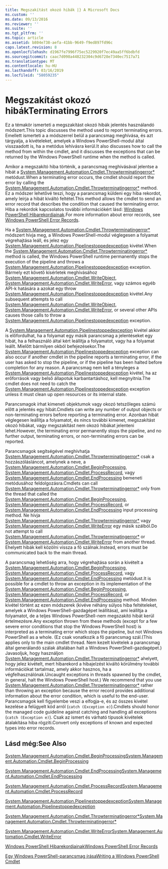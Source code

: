 ```yaml
---
title: Megszakítást okozó hibák |} A Microsoft Docs
ms.custom: ''
ms.date: 09/13/2016
ms.reviewer: ''
ms.suite: ''
ms.tgt_pltfrm: ''
ms.topic: article
ms.assetid: b804e738-aefa-41bb-9649-f9ed897fd96c
caps.latest.revision: 8
ms.openlocfilehash: d1967fe7996f75ec5229920f7ec49aa5ff6bdbfd
ms.sourcegitcommit: caac7d098a448232304c9d6728e7340ec7517a71
ms.translationtype: MT
ms.contentlocale: hu-HU
ms.lasthandoff: 03/16/2019
ms.locfileid: "58059235"
---
```

# <a name="terminating-errors"></a><span data-ttu-id="dd253-102">Megszakítást okozó hibák</span><span class="sxs-lookup"><span data-stu-id="dd253-102">Terminating Errors</span></span>

<span data-ttu-id="dd253-103">Ez a témakör ismerteti a megszakítást okozó hibák jelentés használandó módszert.</span><span class="sxs-lookup"><span data-stu-id="dd253-103">This topic discusses the method used to report terminating errors.</span></span> <span data-ttu-id="dd253-104">Emellett ismerteti a a módszerrel belül a parancsmag meghívása, és azt tárgyalja, a kivételeket, amelyek a Windows PowerShell-modul által visszaadott is, ha a metódus lehívásra kerül.</span><span class="sxs-lookup"><span data-stu-id="dd253-104">It also discusses how to call the method from within the cmdlet, and it discusses the exceptions that can be returned by the Windows PowerShell runtime when the method is called.</span></span>

<span data-ttu-id="dd253-105">Amikor a megszakító hiba történik, a parancsmag meghívásával jelentse a hibát a [System.Management.Automation.Cmdlet.Throwterminatingerror\*](/dotnet/api/System.Management.Automation.Cmdlet.ThrowTerminatingError) metódust.</span><span class="sxs-lookup"><span data-stu-id="dd253-105">When a terminating error occurs, the cmdlet should report the error by calling the [System.Management.Automation.Cmdlet.Throwterminatingerror\*](/dotnet/api/System.Management.Automation.Cmdlet.ThrowTerminatingError) method.</span></span> <span data-ttu-id="dd253-106">Ez a módszer lehetővé teszi, hogy a parancsmag küldeni egy hiba rekordot, amely leírja a hibát kiváltó feltétel.</span><span class="sxs-lookup"><span data-stu-id="dd253-106">This method allows the cmdlet to send an error record that describes the condition that caused the terminating error.</span></span> <span data-ttu-id="dd253-107">Hiba a rekordok kapcsolatos további információkért lásd: [Windows PowerShell Hibarekordjainak](./windows-powershell-error-records.md).</span><span class="sxs-lookup"><span data-stu-id="dd253-107">For more information about error records, see [Windows PowerShell Error Records](./windows-powershell-error-records.md).</span></span>

<span data-ttu-id="dd253-108">Ha a [System.Management.Automation.Cmdlet.Throwterminatingerror\*](/dotnet/api/System.Management.Automation.Cmdlet.ThrowTerminatingError) módszert hívja meg, a Windows PowerShell-modul véglegesen a folyamat végrehajtása leáll, és jelez egy [ System.Management.Automation.Pipelinestoppedexception](/dotnet/api/System.Management.Automation.PipelineStoppedException) kivétel.</span><span class="sxs-lookup"><span data-stu-id="dd253-108">When the [System.Management.Automation.Cmdlet.Throwterminatingerror\*](/dotnet/api/System.Management.Automation.Cmdlet.ThrowTerminatingError) method is called, the  Windows PowerShell runtime permanently stops the execution of the pipeline and throws a [System.Management.Automation.Pipelinestoppedexception](/dotnet/api/System.Management.Automation.PipelineStoppedException) exception.</span></span> <span data-ttu-id="dd253-109">Bármely ezt követő kísérletek meghívásához [System.Management.Automation.Cmdlet.WriteObject](/dotnet/api/System.Management.Automation.Cmdlet.WriteObject), [System.Management.Automation.Cmdlet.WriteError](/dotnet/api/System.Management.Automation.Cmdlet.WriteError), vagy számos egyéb API-k hatására a azokat egy throw[ System.Management.Automation.Pipelinestoppedexception](/dotnet/api/System.Management.Automation.PipelineStoppedException) kivétel.</span><span class="sxs-lookup"><span data-stu-id="dd253-109">Any subsequent attempts to call [System.Management.Automation.Cmdlet.WriteObject](/dotnet/api/System.Management.Automation.Cmdlet.WriteObject), [System.Management.Automation.Cmdlet.WriteError](/dotnet/api/System.Management.Automation.Cmdlet.WriteError), or several other APIs causes those calls to throw a [System.Management.Automation.Pipelinestoppedexception](/dotnet/api/System.Management.Automation.PipelineStoppedException) exception.</span></span>

<span data-ttu-id="dd253-110">A [System.Management.Automation.Pipelinestoppedexception](/dotnet/api/System.Management.Automation.PipelineStoppedException) kivétel akkor is előfordulhat, ha a folyamat egy másik parancsmag a jelentéseket egy hibát, ha a felhasználó által kért leállítja a folyamatot, vagy ha a folyamat leállt. Mielőtt bármilyen okból befejezésekor.</span><span class="sxs-lookup"><span data-stu-id="dd253-110">The [System.Management.Automation.Pipelinestoppedexception](/dotnet/api/System.Management.Automation.PipelineStoppedException) exception can also occur if another cmdlet in the pipeline reports a terminating error, if the user has asked to stop the pipeline, or if the pipeline has been halted before completion for any reason.</span></span> <span data-ttu-id="dd253-111">A parancsmag nem kell a tényleges a [System.Management.Automation.Pipelinestoppedexception](/dotnet/api/System.Management.Automation.PipelineStoppedException) kivétel, ha az erőforrások vagy belső állapotuk karbantartáshoz, kell megnyitnia.</span><span class="sxs-lookup"><span data-stu-id="dd253-111">The cmdlet does not need to catch the [System.Management.Automation.Pipelinestoppedexception](/dotnet/api/System.Management.Automation.PipelineStoppedException) exception unless it must clean up open resources or its internal state.</span></span>

<span data-ttu-id="dd253-112">Parancsmagok írhat kimeneti objektumok vagy okozó tetszőleges számú előtt a jelentés egy hibát.</span><span class="sxs-lookup"><span data-stu-id="dd253-112">Cmdlets can write any number of output objects or non-terminating errors before reporting a terminating error.</span></span> <span data-ttu-id="dd253-113">Azonban hibát véglegesen leállítja a folyamatot, és nincs további kimenet, megszakítást okozó hibákat, vagy megszakítást nem okozó hibákat jelenteni lehet.</span><span class="sxs-lookup"><span data-stu-id="dd253-113">However, the terminating error permanently stops the pipeline, and no further output, terminating errors, or non-terminating errors can be reported.</span></span>

<span data-ttu-id="dd253-114">Parancsmagok segítségével meghívhatja [System.Management.Automation.Cmdlet.Throwterminatingerror\*](/dotnet/api/System.Management.Automation.Cmdlet.ThrowTerminatingError) csak a hozzászólásláncot, amelynek a neve, a [System.Management.Automation.Cmdlet.BeginProcessing](/dotnet/api/System.Management.Automation.Cmdlet.BeginProcessing), [ System.Management.Automation.Cmdlet.ProcessRecord](/dotnet/api/System.Management.Automation.Cmdlet.ProcessRecord), vagy [System.Management.Automation.Cmdlet.EndProcessing](/dotnet/api/System.Management.Automation.Cmdlet.EndProcessing) bemeneti metódusához feldolgozásra.</span><span class="sxs-lookup"><span data-stu-id="dd253-114">Cmdlets can call [System.Management.Automation.Cmdlet.Throwterminatingerror\*](/dotnet/api/System.Management.Automation.Cmdlet.ThrowTerminatingError) only from the thread that called the [System.Management.Automation.Cmdlet.BeginProcessing](/dotnet/api/System.Management.Automation.Cmdlet.BeginProcessing), [System.Management.Automation.Cmdlet.ProcessRecord](/dotnet/api/System.Management.Automation.Cmdlet.ProcessRecord), or [System.Management.Automation.Cmdlet.EndProcessing](/dotnet/api/System.Management.Automation.Cmdlet.EndProcessing) input processing method.</span></span> <span data-ttu-id="dd253-115">Ne hívja [System.Management.Automation.Cmdlet.Throwterminatingerror\*](/dotnet/api/System.Management.Automation.Cmdlet.ThrowTerminatingError) vagy [System.Management.Automation.Cmdlet.WriteError](/dotnet/api/System.Management.Automation.Cmdlet.WriteError) egy másik szálból.</span><span class="sxs-lookup"><span data-stu-id="dd253-115">Do not attempt to call [System.Management.Automation.Cmdlet.Throwterminatingerror\*](/dotnet/api/System.Management.Automation.Cmdlet.ThrowTerminatingError) or [System.Management.Automation.Cmdlet.WriteError](/dotnet/api/System.Management.Automation.Cmdlet.WriteError) from another thread.</span></span> <span data-ttu-id="dd253-116">Ehelyett hibák kell közölni vissza a fő szálnak.</span><span class="sxs-lookup"><span data-stu-id="dd253-116">Instead, errors must be communicated back to the main thread.</span></span>

<span data-ttu-id="dd253-117">A parancsmag lehetőség arra, hogy végrehajtása során a kivételt a [System.Management.Automation.Cmdlet.BeginProcessing](/dotnet/api/System.Management.Automation.Cmdlet.BeginProcessing), [System.Management.Automation.Cmdlet.ProcessRecord](/dotnet/api/System.Management.Automation.Cmdlet.ProcessRecord), vagy [System.Management.Automation.Cmdlet.EndProcessing](/dotnet/api/System.Management.Automation.Cmdlet.EndProcessing) metódust.</span><span class="sxs-lookup"><span data-stu-id="dd253-117">It is possible for a cmdlet to throw an exception in its implementation of the [System.Management.Automation.Cmdlet.BeginProcessing](/dotnet/api/System.Management.Automation.Cmdlet.BeginProcessing), [System.Management.Automation.Cmdlet.ProcessRecord](/dotnet/api/System.Management.Automation.Cmdlet.ProcessRecord), or [System.Management.Automation.Cmdlet.EndProcessing](/dotnet/api/System.Management.Automation.Cmdlet.EndProcessing) method.</span></span> <span data-ttu-id="dd253-118">Minden kivétel történt az ezen módszerek (kivéve néhány súlyos hiba feltételeket, amelyek a Windows PowerShell-gazdagépet leállítása), ami leállítja a folyamatot, de a teljes Windows PowerShell-nem megszakító hibát kerül értelmezésre.</span><span class="sxs-lookup"><span data-stu-id="dd253-118">Any exception thrown from these methods (except for a few severe error conditions that stop the Windows PowerShell host) is interpreted as a terminating error which stops the pipeline, but not Windows PowerShell as a whole.</span></span> <span data-ttu-id="dd253-119">(Ez csak vonatkozik a fő parancsmag szál.</span><span class="sxs-lookup"><span data-stu-id="dd253-119">(This applies only to the main cmdlet thread.</span></span> <span data-ttu-id="dd253-120">Nem kezelt kivételek a parancsmag által generálandó szálak általában halt a Windows PowerShell-gazdagépet.) Javasoljuk, hogy használjon [System.Management.Automation.Cmdlet.Throwterminatingerror\*](/dotnet/api/System.Management.Automation.Cmdlet.ThrowTerminatingError) ahelyett, hogy jelez kivételt, mert hibarekord a hibajelzést kiváltó körülmény további információkat tartalmaz, amely akkor hasznos, ha a végfelhasználónak.</span><span class="sxs-lookup"><span data-stu-id="dd253-120">Uncaught exceptions in threads spawned by the cmdlet, in general, halt the Windows PowerShell host.) We recommend that you use [System.Management.Automation.Cmdlet.Throwterminatingerror\*](/dotnet/api/System.Management.Automation.Cmdlet.ThrowTerminatingError) rather than throwing an exception because the error record provides additional information about the error condition, which is useful to the end-user.</span></span> <span data-ttu-id="dd253-121">Parancsmagok kell figyelembe veszi a elfogja-e, és az összes kivétel kezelése a felügyelt kód arról (`catch (Exception e)`).</span><span class="sxs-lookup"><span data-stu-id="dd253-121">Cmdlets should honor the managed code guideline against catching and handling all exceptions (`catch (Exception e)`).</span></span> <span data-ttu-id="dd253-122">Csak az ismert és várható típusok kivételek átalakítása hiba rögzíti.</span><span class="sxs-lookup"><span data-stu-id="dd253-122">Convert only exceptions of known and expected types into error records.</span></span>

## <a name="see-also"></a><span data-ttu-id="dd253-123">Lásd még:</span><span class="sxs-lookup"><span data-stu-id="dd253-123">See Also</span></span>

[<span data-ttu-id="dd253-124">System.Management.Automation.Cmdlet.BeginProcessing</span><span class="sxs-lookup"><span data-stu-id="dd253-124">System.Management.Automation.Cmdlet.BeginProcessing</span></span>](/dotnet/api/System.Management.Automation.Cmdlet.BeginProcessing)

[<span data-ttu-id="dd253-125">System.Management.Automation.Cmdlet.EndProcessing</span><span class="sxs-lookup"><span data-stu-id="dd253-125">System.Management.Automation.Cmdlet.EndProcessing</span></span>](/dotnet/api/System.Management.Automation.Cmdlet.EndProcessing)

[<span data-ttu-id="dd253-126">System.Management.Automation.Cmdlet.ProcessRecord</span><span class="sxs-lookup"><span data-stu-id="dd253-126">System.Management.Automation.Cmdlet.ProcessRecord</span></span>](/dotnet/api/System.Management.Automation.Cmdlet.ProcessRecord)

[<span data-ttu-id="dd253-127">System.Management.Automation.Pipelinestoppedexception</span><span class="sxs-lookup"><span data-stu-id="dd253-127">System.Management.Automation.Pipelinestoppedexception</span></span>](/dotnet/api/System.Management.Automation.PipelineStoppedException)

[<span data-ttu-id="dd253-128">System.Management.Automation.Cmdlet.Throwterminatingerror\*</span><span class="sxs-lookup"><span data-stu-id="dd253-128">System.Management.Automation.Cmdlet.Throwterminatingerror\*</span></span>](/dotnet/api/System.Management.Automation.Cmdlet.ThrowTerminatingError)

[<span data-ttu-id="dd253-129">System.Management.Automation.Cmdlet.WriteError</span><span class="sxs-lookup"><span data-stu-id="dd253-129">System.Management.Automation.Cmdlet.WriteError</span></span>](/dotnet/api/System.Management.Automation.Cmdlet.WriteError)

[<span data-ttu-id="dd253-130">Windows PowerShell Hibarekordjainak</span><span class="sxs-lookup"><span data-stu-id="dd253-130">Windows PowerShell Error Records</span></span>](./windows-powershell-error-records.md)

[<span data-ttu-id="dd253-131">Egy Windows PowerShell-parancsmag írása</span><span class="sxs-lookup"><span data-stu-id="dd253-131">Writing a Windows PowerShell Cmdlet</span></span>](./writing-a-windows-powershell-cmdlet.md)
